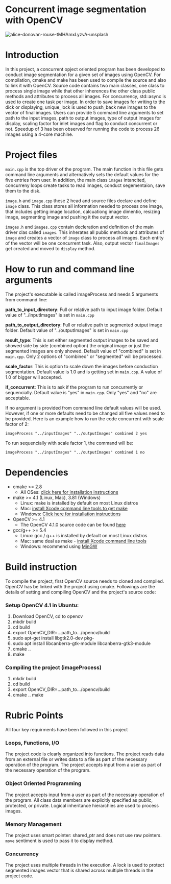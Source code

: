 # Concurrent image segmentation with OpenCV 
![alice-donovan-rouse-tMHAmxLyzvA-unsplash](https://user-images.githubusercontent.com/72900895/96362139-0eaefd80-10e0-11eb-9435-2f866cd6fa19.jpg)

# Introduction
In this project, a concurrent opject oriented program has been developed to conduct image segmentation for a given set of images using OpenCV. For compilation, cmake and make has been used to compile the source and also to link it with OpenCV. Source code contains two main classes, one class to process single image while that other inherences the other class public methods and attributes to process all images. For concurrency, std::async is used to create one task per image. In order to save images for writing to the dick or displaying, unique_lock is used to push_back new images to the vector of final images. Users can provide 5 command line arguments to set path to the input images, path to output images, type of output images for display, scaling factor for inlet images and flag to conduct concurrent or not. Speedup of 3 has been observed for running the code to process 26 images using a 4-core machine.

# Project files
`main.cpp` is the top driver of the program. The main function in this file gets command line arguments and alternatively sets the default values for the five entries from user. In addition, the main class `images` intancited, concurreny loops create tasks to read images, conduct segementaion, save them to the disk.  

`image.h` and `image.cpp` these 2 head and source files declare and define `image` class. This class stores all information needed to process one image, that includes getting image location, calcuationg image dimentio, resizing image, segmenting image and pushing it the output vector.

`images.h` and `images.cpp` contain decleration and definition of the main driver clas called `images`. This inherates all public methods and attributes of `image` and creates a vector of `image` class to process all images. Each entity of the vector will be one concurrent task. Also, output vector `finalImages` get created and moved to `display` method. 

# How to run and command line arguments
The project's executable is called imageProcess and needs 5 arguments from command line:
 
__path_to_input_directory__: Full or relative path to input image folder. Default value of "../inputImages" is set in `main.cpp`

__path_to_output_directory__: Full or relative path to segmented output image folder. Default value of "../outputImages" is set in `main.cpp`

__result_type__: This is set either segmented output images to be saved and showed side by side (combined option) the original image or just the segmented images are only showed. Default value of "combined" is set in `main.cpp`. Only 2 options of "combined" or "segmented" will be processed.

__scale_factor__: This is option to scale down the images before conduction segmentation. Default value is 1.0 and is getting set in `main.cpp`. A value of 1.0 of bigger will accepted.
 
__if_concurrent__: This is to ask if the program to run concurrently or sequencially. Default value is "yes" in `main.cpp`. Only "yes" and "no" are acceptable.
 
If no argument is provided from command line default values will be used. However, if one or more defaults need to be changed all five values need to be provided. Here is an example how to run the code concurrent with scale factor of 2:

`imageProcess "../inputImages" "../outputImages" combined 2 yes`
 
To run sequencially with scale factor 1, the command will be:

`imageProcess "../inputImages" "../outputImages" combined 1 no`

# Dependencies

* cmake >= 2.8
  * All OSes: [click here for installation instructions](https://cmake.org/install/)  
* make >= 4.1 (Linux, Mac), 3.81 (Windows)
  * Linux: make is installed by default on most Linux distros
  * Mac: [install Xcode command line tools to get make](https://developer.apple.com/xcode/features/)
  * Windows: [Click here for installation instructions](http://gnuwin32.sourceforge.net/packages/make.htm)
* OpenCV >= 4.1
  * The OpenCV 4.1.0 source code can be found [here](https://github.com/opencv/opencv/tree/4.1.0)
* gcc/g++ >= 5.4
  * Linux: gcc / g++ is installed by default on most Linux distros
  * Mac: same deal as make - [install Xcode command line tools](https://developer.apple.com/xcode/features/)
  * Windows: recommend using [MinGW](http://www.mingw.org/)
  
# Build instruction
To compile the project, first OpenCV source needs to cloned and compiled. OpenCV has be linked with the project using cmake. Followings are the details of setting and compiling OpenCV and the project's source code: 

### Setup OpenCV 4.1 in Ubuntu:
1. Download OpenCV, cd to opencv
2. mkdir build
3. cd build
4. export OpenCV_DIR=...path_to.../opencv/build
5. sudo apt-get install libgtk2.0-dev pkg-
6. sudo apt install libcanberra-gtk-module libcanberra-gtk3-module
7. cmake ..
8. make

### Compiling the project (imageProcess)
1. mkdir build
2. cd build
3. export OpenCV_DIR=...path_to.../opencv/build
4. cmake ..
make

# Rubric Points
All four key requirments have been followed in this project

### Loops, Functions, I/O
The project code is clearly organized into functions. The project reads data from an external file or writes data to a file as part of the necessary operation of the program. The project accepts input from a user as part of the necessary operation of the program.

### Object Oriented Programming
The project accepts input from a user as part of the necessary operation of the program. All class data members are explicitly specified as public, protected, or private. Logical inheritance hierarchies are used to process images. 

### Memory Management
The project uses smart pointer: shared_ptr and does not use raw pointers. `move` sentiment is used to pass it to display method.

### Concurrency
The project uses multiple threads in the execution. A lock is used to protect segmented images vector that is shared across multiple threads in the project code.
